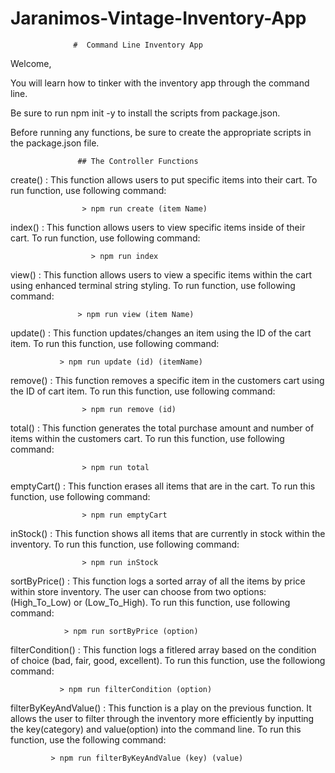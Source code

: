 # Jaranimos-Vintage-Inventory-App

                  #  Command Line Inventory App
Welcome,

You will learn how to tinker with the inventory app through the command line. 

Be sure to run npm init -y to install the scripts from package.json.

Before running any functions, be sure to create the appropriate scripts in the package.json file. 

                   ## The Controller Functions

create() : This function allows users to put specific items into their cart. To run function, use following command:

                    > npm run create (item Name)

index() : This function allows users to view specific items inside of their cart. To run function, use following command:

                      > npm run index

view() : This function allows users to view a specific items within the cart using enhanced terminal string styling. To run function, use following command: 

                   > npm run view (item Name)

update() : This function updates/changes an item using the ID of the cart item. To run this function, use following command:

               > npm run update (id) (itemName)

remove() : This function removes a specific item in the customers cart using the ID of cart item. To run this function, use following command:

                    > npm run remove (id)

total() : This function generates the total purchase amount and number of items within the customers cart. To run this function, use following command:

                    > npm run total 

emptyCart() : This function erases all items that are in the cart. To run this function, use following command:

                    > npm run emptyCart

inStock() : This function shows all items that are currently in stock within the inventory. To run this function, use following command: 

                    > npm run inStock

sortByPrice() : This function logs a sorted array of all the items by price within store inventory. The user can choose from two options:(High_To_Low) or  (Low_To_High). To run this function, use following command: 

                > npm run sortByPrice (option)

filterCondition() : This function logs a fitlered array based on the condition of choice (bad, fair, good, excellent). To run this function, use the followiong command:

               > npm run filterCondition (option)

filterByKeyAndValue() : This function is a play on the previous function. It allows the user to filter through the inventory more efficiently by inputting the key(category) and value(option) into the command line. To run this function, use the following command:

             > npm run filterByKeyAndValue (key) (value)